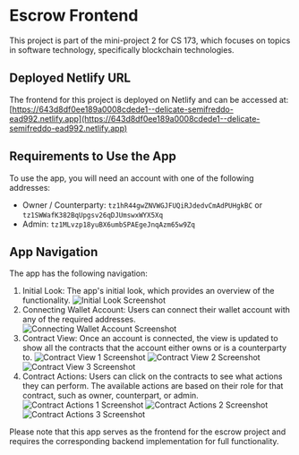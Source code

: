 # Escrow Frontend

This project is part of the mini-project 2 for CS 173, which focuses on topics in software technology, specifically blockchain technologies.

## Deployed Netlify URL

The frontend for this project is deployed on Netlify and can be accessed at: [https://643d8df0ee189a0008cdede1--delicate-semifreddo-ead992.netlify.app](https://643d8df0ee189a0008cdede1--delicate-semifreddo-ead992.netlify.app)

## Requirements to Use the App

To use the app, you will need an account with one of the following addresses:

- Owner / Counterparty: `tz1hR44gwZNVWGJFUQiRJdedvCmAdPUHgkBC` or `tz1SWWafK382BqUpgsv26qDJUmswxWYX5Xq`
- Admin: `tz1MLvzp18yuBX6umbSPAEgeJnqAzm65w9Zq`

## App Navigation

The app has the following navigation:

1. Initial Look: The app's initial look, which provides an overview of the functionality.
![Initial Look Screenshot](https://drive.google.com/file/d/1oPlLNarDz8wUss7_POTlOLkiviqxCpQR/view?usp=share_link)
2. Connecting Wallet Account: Users can connect their wallet account with any of the required addresses.
![Connecting Wallet Account Screenshot](https://drive.google.com/file/d/15ER2maMHg6Ou6eJd2NHWmB1d4CpNAbeC/view?usp=share_link)
3. Contract View: Once an account is connected, the view is updated to show all the contracts that the account either owns or is a counterparty to.
![Contract View 1 Screenshot](https://drive.google.com/file/d/1XTsWLCVQFcV_SSKSazhNzFeskZYlNOnj/view?usp=share_link)
![Contract View 2 Screenshot](https://drive.google.com/file/d/18UmSgjBR1a3GXjttZVIbo6i-EE3EzfsO/view?usp=share_link)
![Contract View 3 Screenshot](https://drive.google.com/file/d/1QzPOY6k0N6J2foWGfBC6aCYbG3gcs--H/view?usp=share_link)
4. Contract Actions: Users can click on the contracts to see what actions they can perform. The available actions are based on their role for that contract, such as owner, counterpart, or admin.
![Contract Actions 1 Screenshot](https://drive.google.com/drive/u/0/folders/10Pj7Vm3iL5zYEm72VXjHRsHaI5KtqJk4)
![Contract Actions 2 Screenshot](https://drive.google.com/file/d/1oMsb0eVxyCyHdL5uxTwYJzTunjo0Rodf/view?usp=share_link)
![Contract Actions 3 Screenshot](https://drive.google.com/file/d/1Jo6VQgGjB2ayfYDf7TWgo0bI35fePiLG/view?usp=share_link)

Please note that this app serves as the frontend for the escrow project and requires the corresponding backend implementation for full functionality.
